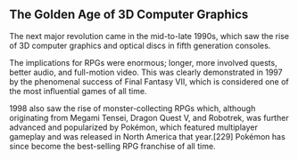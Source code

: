 ## The Golden Age of 3D Computer Graphics

The next major revolution came in the mid-to-late 1990s, which saw the rise of 3D computer graphics and optical discs in fifth generation consoles.

The implications for RPGs were enormous; longer, more involved quests, better audio, and full-motion video. This was clearly demonstrated in 1997 by the phenomenal success of Final Fantasy VII, which is considered one of the most influential games of all time.

1998 also saw the rise of monster-collecting RPGs which, although originating from Megami Tensei, Dragon Quest V, and Robotrek, was further advanced and popularized by Pokémon, which featured multiplayer gameplay and was released in North America that year.[229] Pokémon has since become the best-selling RPG franchise of all time.
